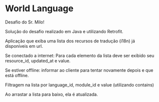 # World Language

Desafio do Sr. Milo!

Solução do desafio realizado em Java e utilizando Retrofit.

Aplicação que exiba uma lista dos recursos de tradução (i18n) já disponíveis em url.

Se conectado a internet: Para cada elemento da lista deve ser exibido seu resource_id, updated_at e value.

Se estiver offline: informar ao cliente para tentar novamente depois e que está offline.

Filtragem na lista por language_id, module_id e value (utilizando contains)

Ao arrastar a lista para baixo, ela é atualizada.

